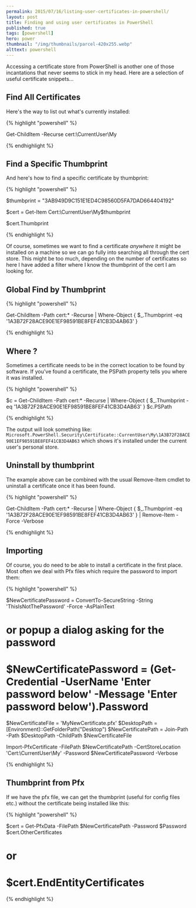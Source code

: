 ```yaml
---
permalink: 2015/07/16/listing-user-certificates-in-powershell/
layout: post
title: Finding and using user certificates in PowerShell
published: true
tags: [powershell]
hero: power
thumbnail: "/img/thumbnails/parcel-420x255.webp"
alttext: powershell
---
```


Accessing a certificate store from PowerShell is another one of those incantations that never
seems to stick in my head. Here are a selection of useful certificate snippets...

## Find All Certificates

Here's the way to list out what's currently installed:

{% highlight "powershell" %}

Get-ChildItem -Recurse cert:\CurrentUser\My

{% endhighlight %}

## Find a Specific Thumbprint

And here's how to find a specific certificate by thumbprint:

{% highlight "powershell" %}

$thumbprint = "3AB949D9C151E1ED4C98560D5FA7DAD664404192"

$cert = Get-Item Cert:\CurrentUser\My\$thumbprint

$cert.Thumbprint

{% endhighlight %}

Of course, sometimes we want to find a certificate _anywhere_ it might be installed on a machine so we can go fully into
searching all through the cert store. This might be too much, depending on the number of certificates so here I have added
a filter where I know the thumbprint of the cert I am looking for.

## Global Find by Thumbprint

{% highlight "powershell" %}

Get-ChildItem -Path cert:\* -Recurse | Where-Object { $\_.Thumbprint -eq '1A3B72F28ACE90E1EF98591BE8FEF41CB3D4AB63' }

{% endhighlight %}

## Where ?

Sometimes a certificate needs to be in the correct location to be found by software. If you've found a certificate, the PSPath
property tells you where it was installed.

{% highlight "powershell" %}

$c = Get-ChildItem -Path cert:\* -Recurse | Where-Object { $_.Thumbprint -eq '1A3B72F28ACE90E1EF98591BE8FEF41CB3D4AB63' }
$c.PSPath

{% endhighlight %}

The output will look something like: `Microsoft.PowerShell.Security\Certificate::CurrentUser\My\1A3B72F28ACE90E1EF98591BE8FEF41CB3D4AB63`
which shows it's installed under the current user's personal store.

## Uninstall by thumbprint

The example above can be combined with the usual Remove-Item cmdlet to uninstall a certificate once it has been found.

{% highlight "powershell" %}

Get-ChildItem -Path cert:\* -Recurse |
Where-Object { $\_.Thumbprint -eq '1A3B72F28ACE90E1EF98591BE8FEF41CB3D4AB63' } |
Remove-Item -Force -Verbose

{% endhighlight %}

## Importing

Of course, you do need to be able to install a certificate in the first place. Most often we deal with Pfx files which require
the password to import them:

{% highlight "powershell" %}

$NewCertificatePassword = ConvertTo-SecureString -String 'ThisIsNotThePassword' -Force -AsPlainText

# or popup a dialog asking for the password

# $NewCertificatePassword = (Get-Credential -UserName 'Enter password below' -Message 'Enter password below').Password

$NewCertificateFile = 'MyNewCertificate.pfx'
$DesktopPath = [Environment]::GetFolderPath("Desktop")
$NewCertificatePath = Join-Path -Path $DesktopPath -ChildPath $NewCertificateFile

Import-PfxCertificate -FilePath $NewCertificatePath -CertStoreLocation 'Cert:\CurrentUser\My' -Password $NewCertificatePassword -Verbose

{% endhighlight %}

## Thumbprint from Pfx

If we have the pfx file, we can get the thumbprint (useful for config files etc.) without the certificate being installed like this:

{% highlight "powershell" %}

$cert = Get-PfxData -FilePath $NewCertificatePath -Password $Password
$cert.OtherCertificates

# or

# $cert.EndEntityCertificates

{% endhighlight %}

